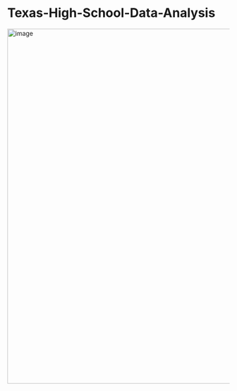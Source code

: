 # Texas-High-School-Data-Analysis
<img width="806" alt="image" src="https://user-images.githubusercontent.com/48637798/148806503-aaf90f95-53e0-46a1-a611-528c258d8d88.png">
